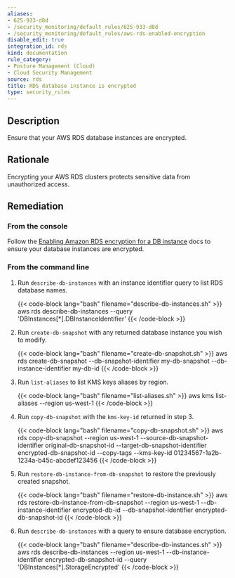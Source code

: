```yaml
---
aliases:
- 625-933-d8d
- /security_monitoring/default_rules/625-933-d8d
- /security_monitoring/default_rules/aws-rds-enabled-encryption
disable_edit: true
integration_id: rds
kind: documentation
rule_category:
- Posture Management (Cloud)
- Cloud Security Management
source: rds
title: RDS database instance is encrypted
type: security_rules
---
```


## Description

Ensure that your AWS RDS database instances are encrypted.

## Rationale

Encrypting your AWS RDS clusters protects sensitive data from unauthorized access.

## Remediation

### From the console

Follow the [Enabling Amazon RDS encryption for a DB instance][1] docs to ensure your database instances are encrypted.

### From the command line

1. Run `describe-db-instances` with an instance identifier query to list RDS database names.

    {{< code-block lang="bash" filename="describe-db-instances.sh" >}}
    aws rds describe-db-instances
        --query 'DBInstances[*].DBInstanceIdentifier'
    {{< /code-block >}}

2. Run `create-db-snapshot` with any returned database instance you wish to modify.

    {{< code-block lang="bash" filename="create-db-snapshot.sh" >}}
    aws rds create-db-snapshot
        --db-snapshot-identifier my-db-snapshot
        --db-instance-identifier my-db-id
    {{< /code-block >}}

3. Run `list-aliases` to list KMS keys aliases by region.

    {{< code-block lang="bash" filename="list-aliases.sh" >}}
    aws kms list-aliases
        --region us-west-1
    {{< /code-block >}}

4. Run `copy-db-snapshot` with the `kms-key-id` returned in step 3.

    {{< code-block lang="bash" filename="copy-db-snapshot.sh" >}}
    aws rds copy-db-snapshot
        --region us-west-1
        --source-db-snapshot-identifier original-db-snapshot-id
        --target-db-snapshot-identifier encrypted-db-snapshot-id
        --copy-tags
        --kms-key-id 01234567-1a2b-1234a-b45c-abcdef123456
    {{< /code-block >}}

5. Run `restore-db-instance-from-db-snapshot` to restore the previously created snapshot.

    {{< code-block lang="bash" filename="restore-db-instance.sh" >}}
    aws rds restore-db-instance-from-db-snapshot
        --region us-west-1
        --db-instance-identifier encrypted-db-id
        --db-snapshot-identifier encrypted-db-snapshot-id
    {{< /code-block >}}

6. Run `describe-db-instances` with a query to ensure database encryption.

    {{< code-block lang="bash" filename="describe-db-instances.sh" >}}
    aws rds describe-db-instances
        --region us-west-1
        --db-instance-identifier encrypted-db-snapshot-id
        --query 'DBInstances[*].StorageEncrypted'
    {{< /code-block >}}

[1]: https://docs.aws.amazon.com/AmazonRDS/latest/UserGuide/Overview.Encryption.html#Overview.Encryption.Enabling
